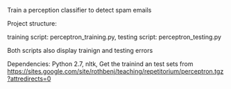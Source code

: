 Train a perception classifier to detect spam emails

Project structure:

 training script: perceptron_training.py, 
 testing script:  perceptron_testing.py

Both scripts also display trainign and testing errors

Dependencies:
Python 2.7, 
nltk, 
Get the trainind an test sets from https://sites.google.com/site/rothbenj/teaching/repetitorium/perceptron.tgz?attredirects=0

